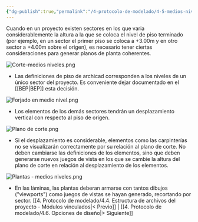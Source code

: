 ```yaml
---
{"dg-publish":true,"permalink":"/4-protocolo-de-modelado/4-5-medios-niveles/","created":"2025-01-20T14:57:11.876-03:00","updated":"2025-01-29T19:22:51.551-03:00"}
---
```


Cuando en un proyecto existen sectores en los que varia considerablemente la altura a la que se coloca el nivel de piso terminado (por ejemplo, en un sector el primer piso se coloca a +3.00m y en otro sector a +4.00m sobre el origen), es necesario tener ciertas consideraciones para generar planos de planta coherentes.

![Corte-medios niveles.png](/img/user/1000.%20Assets/1000.%20Im%C3%A1genes/Corte-medios%20niveles.png)
- Las definiciones de piso de archicad corresponden a los niveles de un único sector del proyecto. Es conveniente dejar documentado en el [[BEP\|BEP]] esta decisión.

![Forjado en medio nivel.png](/img/user/1000.%20Assets/1000.%20Im%C3%A1genes/Forjado%20en%20medio%20nivel.png)
- Los elementos de los demás sectores tendrán un desplazamiento vertical con respecto al piso de origen.

![Plano de corte.png](/img/user/1000.%20Assets/1000.%20Im%C3%A1genes/Plano%20de%20corte.png)
- Si el desplazamiento es considerable, elementos como las carpinterías no se visualizarán correctamente por su relación al plano de corte. No deben cambiarse las definiciones de los elementos, sino que deben generarse nuevos juegos de vista en los que se cambie la altura del plano de corte en relación al desplazamiento de los elementos.

![Plantas - medios niveles.png](/img/user/1000.%20Assets/1000.%20Im%C3%A1genes/Plantas%20-%20medios%20niveles.png)
- En las láminas, las plantas deberan armarse con tantos dibujos ("viewports") como juegos de vistas se hayan generado, recortando por sector.
[[4. Protocolo de modelado/4.4. Estructura de archivos del proyecto - Módulos vinculados\|< Previo]] | [[4. Protocolo de modelado/4.6. Opciones de diseño\|> Siguiente]]